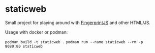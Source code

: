 # staticweb

Small project for playing around with [FingerprintJS](https://github.com/fingerprintjs/fingerprintjs) and other HTML/JS.

Usage with docker or podman:

`podman build -t staticweb .`
`podman run --name staticweb --rm -p 8080:80 staticweb`
